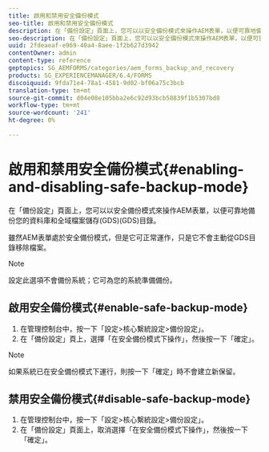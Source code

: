 ```yaml
---
title: 啟用和禁用安全備份模式
seo-title: 啟用和禁用安全備份模式
description: 在「備份設定」頁面上，您可以以安全備份模式來操作AEM表單，以便可靠地備份您的資料庫和全域檔案儲存(GDS)(GDS)目錄。 瞭解如何啟用和禁用安全備份模式。
seo-description: 在「備份設定」頁面上，您可以以安全備份模式來操作AEM表單，以便可靠地備份您的資料庫和全域檔案儲存(GDS)(GDS)目錄。 瞭解如何啟用和禁用安全備份模式。
uuid: 2fdeaeaf-e969-40a4-8aee-1f2b627d3942
contentOwner: admin
content-type: reference
geptopics: SG_AEMFORMS/categories/aem_forms_backup_and_recovery
products: SG_EXPERIENCEMANAGER/6.4/FORMS
discoiquuid: 9fda71e4-78a1-4581-9d02-bf06a75c3bcb
translation-type: tm+mt
source-git-commit: d04e08e105bba2e6c92d93bcb58839f1b5307bd8
workflow-type: tm+mt
source-wordcount: '241'
ht-degree: 0%

---
```



# 啟用和禁用安全備份模式{#enabling-and-disabling-safe-backup-mode}

在「備份設定」頁面上，您可以以安全備份模式來操作AEM表單，以便可靠地備份您的資料庫和全域檔案儲存(GDS)(GDS)目錄。

雖然AEM表單處於安全備份模式，但是它可正常運作，只是它不會主動從GDS目錄移除檔案。

>[!NOTE]
>
>設定此選項不會備份系統；它可為您的系統準備備份。

## 啟用安全備份模式{#enable-safe-backup-mode}

1. 在管理控制台中，按一下「設定>核心繫統設定>備份設定」。
1. 在「備份設定」頁上，選擇「在安全備份模式下操作」，然後按一下「確定」。

>[!NOTE]
>
>如果系統已在安全備份模式下運行，則按一下「確定」時不會建立新保留。

## 禁用安全備份模式{#disable-safe-backup-mode}

1. 在管理控制台中，按一下「設定>核心繫統設定>備份設定」。
1. 在「備份設定」頁面上，取消選擇「在安全備份模式下操作」，然後按一下「確定」。

